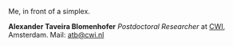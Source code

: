 
Me, in front of a simplex.  

**Alexander Taveira Blomenhofer**
*Postdoctoral Researcher* at [CWI](www.cwi.nl), Amsterdam. Mail: [atb@cwi.nl](mailto:atb@cwi.nl) <!--Supervised by [Monique Laurent](https://homepages.cwi.nl/~monique/).-->
